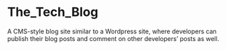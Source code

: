 # The_Tech_Blog
A CMS-style blog site similar to a Wordpress site, where developers can publish their blog posts and comment on other developers’ posts as well.
